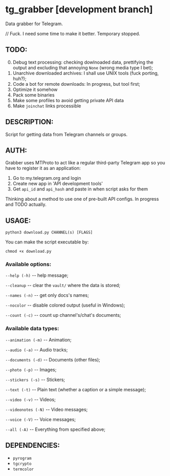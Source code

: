 # tg_grabber \[development branch\]
Data grabber for Telegram.

// Fuck. I need some time to make it better. Temporary stopped.

## TODO:
0. Debug text processing: checking dowlnoaded data, prettifying the output and excluding that annoying `None` (wrong media type I bet);
1. Unarchive downloaded archives: I shall use UNIX tools (fuck porting, huh?);
2. Code a bot for remote downloads: In progress, but tool first;
3. Optimize it somehow
4. Pack some binaries
5. Make some profiles to avoid getting private API data
6. Make `joinchat` links processible
 
## DESCRIPTION:
Script for getting data from Telegram channels or groups.

## AUTH:
Grabber uses MTProto to act like a regular third-party Telegram app so you have to register it as an application:
1. Go to my.telegram.org and login 
2. Create new app in 'API development tools'
3. Get `api_id` and `api_hash` and paste in when script asks for them

Thinking about a method to use one of pre-built API configs. In progress and TODO actually.

## USAGE:
`python3 download.py CHANNEL(s) [FLAGS]`

You can make the script executable by:

`chmod +x download.py`

### Available options:

`--help (-h)` -- help message;

`--cleanup` -- clear the `vault/` where the data is stored;

`--names (-n)` -- get only docs's names;

`--nocolor` -- disable colored output (useful in Windows);

`--count (-c)` -- count up channel's/chat's documents;

### Available data types:
`--animation (-m)` -- Animation;

`--audio (-a)` -- Audio tracks;

`--documents (-d)` -- Documents (other files);

`--photo (-p)` -- Images;

`--stickers (-s)` -- Stickers;

`--text (-t)` -- Plain text (whether a caption or a simple message);

`--video (-v)` -- Videos;

`--videonotes (-N)` -- Video messages;

`--voice (-V)` -- Voice messages;

`--all (-A)` -- Everything from specified above;

## DEPENDENCIES:

* `pyrogram`
* `tgcrypto`
* `termcolor`
